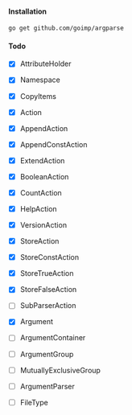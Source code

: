 #### Installation
<!-- https://pkg.go.dev/github.com/goimp/argparse -->
```shell
go get github.com/goimp/argparse
```

#### Todo
- [x] AttributeHolder
- [x] Namespace
- [x] CopyItems

- [x] Action
- [x] AppendAction
- [x] AppendConstAction
- [x] ExtendAction
- [x] BooleanAction
- [x] CountAction
- [x] HelpAction
- [x] VersionAction
- [x] StoreAction
- [x] StoreConstAction
- [x] StoreTrueAction
- [x] StoreFalseAction
- [ ] SubParserAction

- [x] Argument
- [ ] ArgumentContainer
- [ ] ArgumentGroup
- [ ] MutuallyExclusiveGroup
- [ ] ArgumentParser
- [ ] FileType

